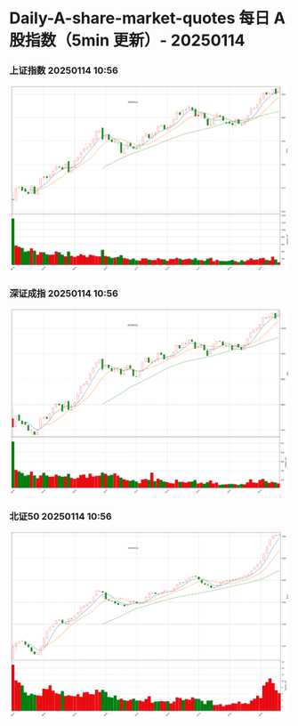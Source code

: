 
# Daily-A-share-market-quotes 每日 A 股指数（5min 更新）- 20250114

### 上证指数 20250114 10:56
![](./fig/2025/1/20250114-sh000001.png)

### 深证成指 20250114 10:56
![](./fig/2025/1/20250114-sz399001.png)

### 北证50 20250114 10:56
![](./fig/2025/1/20250114-bj899050.png)
